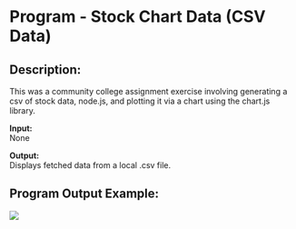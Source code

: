 # Program - Stock Chart Data (CSV Data)

## Description: 
This was a community college assignment exercise involving generating a csv of stock data, node.js, and plotting it via a chart using the chart.js library. 

**Input:**      
None

**Output:**     
Displays fetched data from a local .csv file.

## Program Output Example:
![](images/screenshot_program-output.png)
